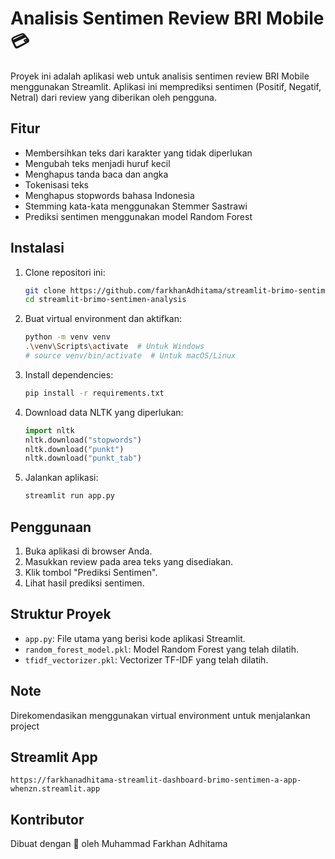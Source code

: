 # Analisis Sentimen Review BRI Mobile 💳

Proyek ini adalah aplikasi web untuk analisis sentimen review BRI Mobile menggunakan Streamlit. Aplikasi ini memprediksi sentimen (Positif, Negatif, Netral) dari review yang diberikan oleh pengguna.

## Fitur

- Membersihkan teks dari karakter yang tidak diperlukan
- Mengubah teks menjadi huruf kecil
- Menghapus tanda baca dan angka
- Tokenisasi teks
- Menghapus stopwords bahasa Indonesia
- Stemming kata-kata menggunakan Stemmer Sastrawi
- Prediksi sentimen menggunakan model Random Forest

## Instalasi

1. Clone repositori ini:

   ```bash
   git clone https://github.com/farkhanAdhitama/streamlit-brimo-sentimen-analysis.git
   cd streamlit-brimo-sentimen-analysis
   ```

2. Buat virtual environment dan aktifkan:

   ```bash
   python -m venv venv
   .\venv\Scripts\activate  # Untuk Windows
   # source venv/bin/activate  # Untuk macOS/Linux
   ```

3. Install dependencies:

   ```bash
   pip install -r requirements.txt
   ```

4. Download data NLTK yang diperlukan:

   ```python
   import nltk
   nltk.download("stopwords")
   nltk.download("punkt")
   nltk.download("punkt_tab")
   ```

5. Jalankan aplikasi:
   ```bash
   streamlit run app.py
   ```

## Penggunaan

1. Buka aplikasi di browser Anda.
2. Masukkan review pada area teks yang disediakan.
3. Klik tombol "Prediksi Sentimen".
4. Lihat hasil prediksi sentimen.

## Struktur Proyek

- `app.py`: File utama yang berisi kode aplikasi Streamlit.
- `random_forest_model.pkl`: Model Random Forest yang telah dilatih.
- `tfidf_vectorizer.pkl`: Vectorizer TF-IDF yang telah dilatih.

## Note

Direkomendasikan menggunakan virtual environment untuk menjalankan project

## Streamlit App

```
https://farkhanadhitama-streamlit-dashboard-brimo-sentimen-a-app-whenzn.streamlit.app
```

## Kontributor

Dibuat dengan 💖 oleh Muhammad Farkhan Adhitama
